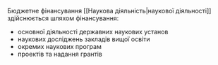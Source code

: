 Бюджетне фінансування [[Наукова діяльність|наукової діяльності]] здійснюється шляхом фінансування:
- основної діяльності державних наукових установ
- наукових досліджень закладів вищої освіти
- окремих наукових програм
- проектів та надання грантів